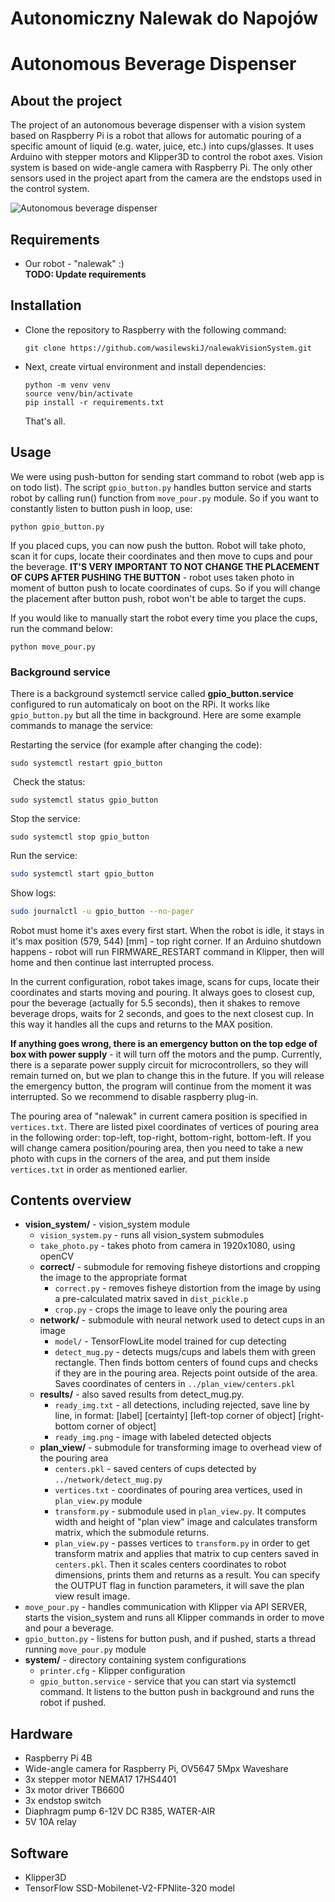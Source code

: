 # Autonomiczny Nalewak do Napojów #
# Autonomous Beverage Dispenser #

## About the project ##
The project of an autonomous beverage dispenser with a vision system based on Raspberry Pi is a robot that allows for automatic pouring of a specific amount of liquid (e.g. water, juice, etc.) into cups/glasses. It uses Arduino with stepper motors and Klipper3D to control the robot axes. Vision system is based on wide-angle camera with Raspberry Pi. The only other sensors used in the project apart from the camera are the endstops used in the control system.

![Autonomous beverage dispenser](https://lh3.googleusercontent.com/u/1/drive-viewer/AKGpihY4Ds88guXWTf6SJowu3OumF_aubBPPEXEGs7TINiyMgXItxIrY_UPugz1Nocb0jx5w-EFktZdDalxKAt3sy4ylCh8eCg=w1850-h968)

<link to project page/>

## Requirements ##
- Our robot - "nalewak" :)<br>
**TODO: Update requirements**

## Installation ## 
- Clone the repository to Raspberry with the following command:
  ```
  git clone https://github.com/wasilewskiJ/nalewakVisionSystem.git
  ```
- Next, create virtual environment and install dependencies:
  ```
  python -m venv venv
  source venv/bin/activate
  pip install -r requirements.txt
  ```
  That's all.
  
## Usage ##
We were using push-button for sending start command to robot (web app is on todo list). The script `gpio_button.py` handles button service and starts robot by calling run() function from `move_pour.py` module. So if you want to constantly listen to button push in loop, use:
```
python gpio_button.py
```
If you placed cups, you can now push the button. Robot will take photo, scan it for cups, locate their coordinates and then move to cups and pour the beverage. **IT'S VERY IMPORTANT TO NOT CHANGE THE PLACEMENT OF CUPS AFTER PUSHING THE BUTTON** - robot uses taken photo in moment of button push to locate coordinates of cups. So if you will change the placement after button push, robot won't be able to target the cups.

If you would like to manually start the robot every time you place the cups, run the command below:
```
python move_pour.py
```

### Background service ###
There is a background systemctl service called **gpio_button.service** configured to run automaticaly on boot on the RPi. It works like `gpio_button.py` but all the time in background.
Here are some example commands to manage the service:

Restarting the service (for example after changing the code):
```
sudo systemctl restart gpio_button
```
‌
Check the status:
```
sudo systemctl status gpio_button
```

Stop the service:
```
sudo systemctl stop gpio_button
```

Run the service:
```bash
sudo systemctl start gpio_button
```

Show logs:
```bash
sudo journalctl -u gpio_button --no-pager
```

Robot must home it's axes every first start. When the robot is idle, it stays in it's max position (579, 544) [mm] - top right corner. If an Arduino shutdown happens - robot will run FIRMWARE_RESTART command in Klipper, then will home and then continue last interrupted process. 

In the current configuration, robot takes image, scans for cups, locate their coordinates and starts moving and pouring. It always goes to closest cup, pour the beverage (actually for 5.5 seconds), then it shakes to remove beverage drops, waits for 2 seconds, and goes to the next closest cup. In this way it handles all the cups and returns to the MAX position.

**If anything goes wrong, there is an emergency button on the top edge of box with power supply** - it will turn off the motors and the pump. Currently, there is a separate power supply circuit for microcontrollers, so they will remain turned on, but we plan to change this in the future. If you will release the emergency button, the program will continue from the moment it was interrupted. So we recommend to disable raspberry plug-in.

The pouring area of "nalewak" in current camera position is specified in `vertices.txt`. There are listed pixel coordinates of vertices of pouring area in the following order: top-left, top-right, bottom-right, bottom-left. If you will change camera position/pouring area, then you need to take a new photo with cups in the corners of the area, and put them inside `vertices.txt` in order as mentioned earlier.   

## Contents overview ## 
- **vision_system/** - vision_system module
  - `vision_system.py` - runs all vision_system submodules
  - `take_photo.py` - takes photo from camera in 1920x1080, using openCV
  - **correct/** - submodule for removing fisheye distortions and cropping the image to the appropriate format
    - `correct.py` - removes fisheye distortion from the image by using a pre-calculated matrix saved in `dist_pickle.p`
    - `crop.py` - crops the image to leave only the pouring area
  - **network/** - submodule with neural network used to detect cups in an image
    - `model/` - TensorFlowLite model trained for cup detecting
    - `detect_mug.py` - detects mugs/cups and labels them with green rectangle. Then finds bottom centers of found cups and checks if they are in the pouring area. Rejects point outside of the area. Saves coordinates of centers in `../plan_view/centers.pkl`
  - **results/** - also saved results from detect_mug.py.
    - `ready_img.txt` - all detections, including rejected, save line by line, in format: [label] [certainty] [left-top corner of object] [right-bottom corner of object]
    - `ready_img.png` - image with labeled detected objects
  - **plan_view/** -  submodule for transforming image to overhead view of the pouring area
    - `centers.pkl` - saved centers of cups detected by `../network/detect_mug.py`
    - `vertices.txt` - coordinates of pouring area vertices, used in `plan_view.py` module
    - `transform.py` - submodule used in `plan_view.py`. It computes width and height of "plan view" image and calculates transform matrix, which the submodule returns.
    - `plan_view.py` - passes vertices to `transform.py` in order to get transform matrix and applies that matrix to cup centers saved in `centers.pkl`. Then it scales centers coordinates to robot dimensions, prints them and returns as a result. You can specify the OUTPUT flag in function parameters, it will save the plan view result image.
- `move_pour.py` - handles communication with Klipper via API SERVER, starts the vision_system and runs all Klipper commands in order to move and pour a beverage.
- `gpio_button.py` - listens for button push, and if pushed, starts a thread running `move_pour.py` module
- **system/** - directory containing system configurations
  - `printer.cfg` - Klipper configuration
  - `gpio_button.service` - service that you can start via systemctl command. It listens to the button push in background and runs the robot if pushed.

## Hardware ##
- Raspberry Pi 4B
- Wide-angle camera for Raspberry Pi, OV5647 5Mpx Waveshare
- 3x stepper motor NEMA17 17HS4401
- 3x motor driver TB6600
- 3x endstop switch
- Diaphragm pump 6-12V DC R385, WATER-AIR
- 5V 10A relay
## Software ##
- Klipper3D
- TensorFlow SSD-Mobilenet-V2-FPNlite-320 model 
